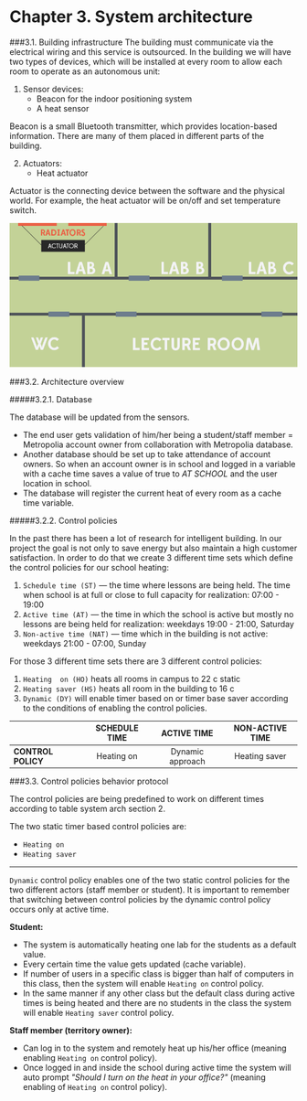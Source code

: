 # Chapter 3. System architecture

###3.1. Building infrastructure
The building must communicate via the electrical wiring and this service is outsourced. In the building we will have two types of devices, which will be installed at every room to allow each room to operate as an autonomous unit:

1.	Sensor devices:
	* Beacon for the indoor positioning system
	* A heat sensor

Beacon is a small Bluetooth transmitter, which provides location-based information. There are many of them placed in different parts of the building.

2.	Actuators:
	* Heat actuator

Actuator is the connecting device between the software and the physical world. For example, the heat actuator will be on/off and set temperature switch.

<img src="img/actuator.png" />


###3.2. Architecture overview

#####3.2.1. Database

The database will be updated from the sensors.

* The  end user gets validation of him/her being a student/staff member = Metropolia account owner from collaboration with Metropolia database. 
* Another database should be set up to take attendance of account owners. So when an account owner is in school and logged in a variable with a cache time saves a value of true to _AT SCHOOL_ and the user location in school.
* The database will register the current heat of every room as a cache time variable.  

#####3.2.2. Control policies

In the past there has been a lot of research for intelligent building. In our project the goal is not only to save energy but also maintain a high customer satisfaction. In order to do that we create 3 different time sets which define the control policies for our school heating:

1.	`Schedule time (ST)` — the time where lessons are being held. The time when school is at full or close to full capacity for realization: 07:00 - 19:00
2.	`Active time (AT)` — the time in which the school is active but mostly no lessons are being held  for realization: weekdays 19:00 - 21:00, Saturday
3.	`Non-active time (NAT)` — time which in the building is not active: weekdays 21:00 - 07:00, Sunday

For those 3 different time sets there are 3 different control policies:

1.	`Heating  on (HO)` heats all rooms in campus to 22 c static
2.	`Heating saver (HS)` heats all room in the building to 16 c
3.	`Dynamic (DY)` will enable timer based on or timer base saver according to the conditions of enabling the control policies.

|               | SCHEDULE TIME |   ACTIVE TIME    |  NON-ACTIVE TIME |
| ------------- |:-------------:|:----------------:| :----------------:|
| __CONTROL POLICY__| Heating on    | Dynamic approach |Heating saver |


###3.3. Control policies behavior protocol

The control policies are being predefined to work on different times according to table system arch section 2.

The two static timer based control policies are:
* `Heating on`
* `Heating saver`

---

`Dynamic` control policy enables one of the two static control policies for the two different actors (staff member or student). It is important to remember that switching between control policies by the dynamic control policy occurs only at active time.

__Student:__
* The system is automatically heating one lab for the students as a default value.
* Every certain time the value gets updated (cache variable).
* If number of users in a specific class is bigger than half of computers in this class, then the system will enable `Heating on` control policy.
* In the same manner if any other class but the default class during active times is being heated and there are no students in the class the system will enable `Heating saver` control policy.

__Staff member (territory owner):__
* Can log in to the system and remotely heat up his/her office (meaning enabling `Heating on` control policy).
* Once logged in and inside the school during active time the system will auto prompt *"Should I turn on the heat in your office?"* (meaning enabling of `Heating on` control policy).
